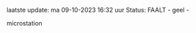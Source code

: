 laatste update: 
ma 09-10-2023 16:32   uur 
Status: FAALT - geel - 
<div class="service Y">microstation</div>